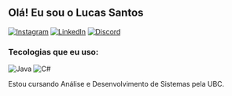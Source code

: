 ## Olá! Eu sou o Lucas Santos 

[![Instagram](https://img.shields.io/badge/Instagram-000?style=for-the-badge&logo=instagram)](https://www.instagram.com/slucas.santos/)
[![LinkedIn](https://img.shields.io/badge/LinkedIn-000?style=for-the-badge&logo=linkedin&logoColor=0E76A8)](https://www.linkedin.com/in/lucas-dos-reis-soares-santos-283309236/)
[![Discord](https://img.shields.io/badge/Discord-000?style=for-the-badge&logo=discord)](https://www.discord.com/in/Luscas#5407/)


### Tecologias que eu uso:

![Java](https://img.shields.io/badge/Java-000?style=for-the-badge&logo=java)
![C#](https://img.shields.io/badge/C%23-000?style=for-the-badge&logo=c-sharp&logoColor=823085)



Estou cursando Análise e Desenvolvimento de Sistemas pela UBC.
